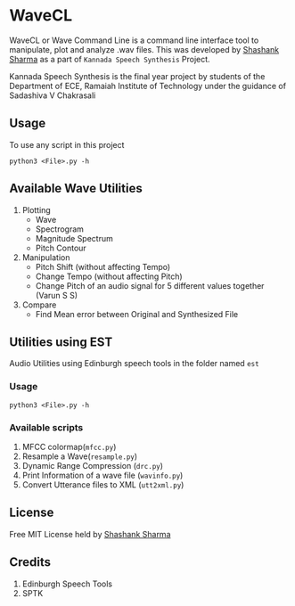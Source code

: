 # WaveCL

WaveCL or Wave Command Line is a command line interface tool to manipulate, plot and analyze .wav files. This was developed by [Shashank Sharma](mailto:shashankrnr32@gmail.com) as a part of `Kannada Speech Synthesis` Project. 

Kannada Speech Synthesis is the final year project by students of the Department of ECE, Ramaiah Institute of Technology under the guidance of Sadashiva V Chakrasali

## Usage

To use any script in this project

	python3 <File>.py -h

## Available Wave Utilities

1. Plotting
	- Wave
	- Spectrogram
	- Magnitude Spectrum
	- Pitch Contour
2. Manipulation
	- Pitch Shift (without affecting Tempo)
	- Change Tempo (without affecting Pitch)
	- Change Pitch of an audio signal for 5 different values together (Varun S S)
3. Compare
	- Find Mean error between Original and Synthesized File


## Utilities using EST
Audio Utilities using Edinburgh speech tools in the folder named `est`

### Usage
	
	python3 <File>.py -h

### Available scripts

1. MFCC colormap(`mfcc.py`)
2. Resample a Wave(`resample.py`)
3. Dynamic Range Compression (`drc.py`)
4. Print Information of a wave file (`wavinfo.py`)
5. Convert Utterance files to XML (`utt2xml.py`)

## License

Free MIT License held by [Shashank Sharma](mailto:shashankrnr32@gmail.com)

## Credits

1. Edinburgh Speech Tools
2. SPTK

